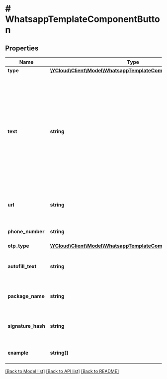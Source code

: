 # # WhatsappTemplateComponentButton

## Properties

Name | Type | Description | Notes
------------ | ------------- | ------------- | -------------
**type** | [**\YCloud\Client\Model\WhatsappTemplateComponentButtonType**](WhatsappTemplateComponentButtonType.md) |  |
**text** | **string** | **Required.** Button text. For &#x60;OTP&#x60; buttons, note that even if your template is using a one-tap autofill button, this value must still be supplied. If we are unable to validate your handshake the authentication template message will display a copy code button with this text instead. Maximum 25 characters. |
**url** | **string** | **Required for button type &#x60;URL&#x60;.**  There can be at most 1 variable at the end of the URL. | [optional]
**phone_number** | **string** | **Required for button type &#x60;PHONE_NUMBER&#x60;.** | [optional]
**otp_type** | [**\YCloud\Client\Model\WhatsappTemplateComponentButtonOtpType**](WhatsappTemplateComponentButtonOtpType.md) |  | [optional]
**autofill_text** | **string** | **One-tap buttons only.** One-tap button text. Maximum 25 characters. | [optional]
**package_name** | **string** | **One-tap buttons only.** Your Android app&#39;s package name. | [optional]
**signature_hash** | **string** | **One-tap buttons only.** Your app signing key hash. See [App Signing Key Hash](https://developers.facebook.com/docs/whatsapp/business-management-api/authentication-templates#app-signing-key-hash). | [optional]
**example** | **string[]** | Sample full URL for a &#x60;URL&#x60; button with a variable. | [optional]

[[Back to Model list]](../../README.md#models) [[Back to API list]](../../README.md#endpoints) [[Back to README]](../../README.md)
